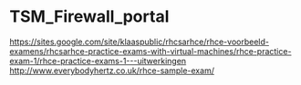 # TSM_Firewall_portal
https://sites.google.com/site/klaaspublic/rhcsarhce/rhce-voorbeeld-examens/rhcsarhce-practice-exams-with-virtual-machines/rhce-practice-exam-1/rhce-practice-exams-1---uitwerkingen
http://www.everybodyhertz.co.uk/rhce-sample-exam/
